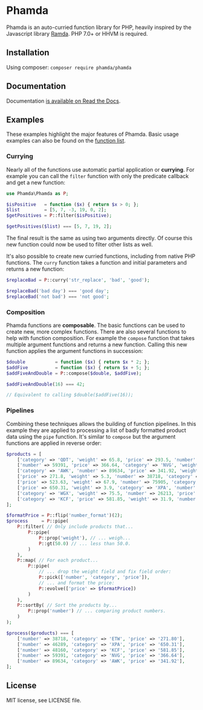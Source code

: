 # Phamda

Phamda is an auto-curried function library for PHP, heavily inspired by the Javascript library
[Ramda](http://ramdajs.com/). PHP 7.0+ or HHVM is required.


## Installation

Using composer: `composer require phamda/phamda`


## Documentation

Documentation [is available on Read the Docs](https://phamda.readthedocs.io).


## Examples

These examples highlight the major features of Phamda. Basic usage examples can also be found on the
[function list](https://phamda.readthedocs.io/en/latest/functions.html).


### Currying

Nearly all of the functions use automatic partial application or **currying**. For example you can call the
`filter` function with only the predicate callback and get a new function:

```php
use Phamda\Phamda as P;

$isPositive   = function ($x) { return $x > 0; };
$list         = [5, 7, -3, 19, 0, 2];
$getPositives = P::filter($isPositive);

$getPositives($list) === [5, 7, 19, 2];
```

The final result is the same as using two arguments directly. Of course this new function could now be used to filter
other lists as well.

It's also possible to create new curried functions, including from native PHP functions. The `curry` function
takes a function and initial parameters and returns a new function:

```php
$replaceBad = P::curry('str_replace', 'bad', 'good');

$replaceBad('bad day') === 'good day';
$replaceBad('not bad') === 'not good';
```


### Composition

Phamda functions are **composable**. The basic functions can be used to create new, more complex functions. There are
also several functions to help with function composition. For example the `compose` function that takes multiple
argument functions and returns a new function. Calling this new function applies the argument functions in succession:

```php
$double           = function ($x) { return $x * 2; };
$addFive          = function ($x) { return $x + 5; };
$addFiveAndDouble = P::compose($double, $addFive);

$addFiveAndDouble(16) === 42;

// Equivalent to calling $double($addFive(16));
```


### Pipelines

Combining these techniques allows the building of function pipelines. In this example they are applied to processing a
list of badly formatted product data using the `pipe` function. It's similar to `compose` but the argument
functions are applied in reverse order:

```php
$products = [
    ['category' => 'QDT', 'weight' => 65.8, 'price' => 293.5, 'number' => 15708],
    ['number' => 59391, 'price' => 366.64, 'category' => 'NVG', 'weight' => 15.5],
    ['category' => 'AWK', 'number' => 89634, 'price' => 341.92, 'weight' => 35],
    ['price' => 271.8, 'weight' => 5.3, 'number' => 38718, 'category' => 'ETW'],
    ['price' => 523.63, 'weight' => 67.9, 'number' => 75905, 'category' => 'YVM'],
    ['price' => 650.31, 'weight' => 3.9, 'category' => 'XPA', 'number' => 46289],
    ['category' => 'WGX', 'weight' => 75.5, 'number' => 26213, 'price' => 471.44],
    ['category' => 'KCF', 'price' => 581.85, 'weight' => 31.9, 'number' => 48160],
];

$formatPrice = P::flip('number_format')(2);
$process     = P::pipe(
    P::filter( // Only include products that...
        P::pipe(
            P::prop('weight'), // ... weigh...
            P::gt(50.0) // ... less than 50.0.
        )
    ),
    P::map( // For each product...
        P::pipe(
            // ... drop the weight field and fix field order:
            P::pick(['number', 'category', 'price']),
            // ... and format the price:
            P::evolve(['price' => $formatPrice])
        )
    ),
    P::sortBy( // Sort the products by...
        P::prop('number') // ... comparing product numbers.
    )
);

$process($products) === [
    ['number' => 38718, 'category' => 'ETW', 'price' => '271.80'],
    ['number' => 46289, 'category' => 'XPA', 'price' => '650.31'],
    ['number' => 48160, 'category' => 'KCF', 'price' => '581.85'],
    ['number' => 59391, 'category' => 'NVG', 'price' => '366.64'],
    ['number' => 89634, 'category' => 'AWK', 'price' => '341.92'],
];
```


## License

MIT license, see LICENSE file.
